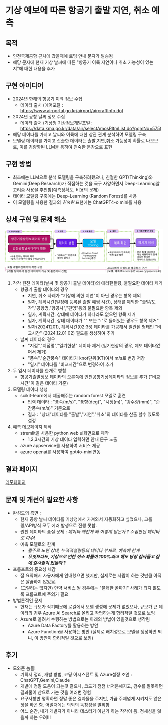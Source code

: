 


# 기상 예보에 따른 항공기 출발 지연, 취소 예측

## 목적
  * 인천국제공항 근처에 갔을때에 로밍 안내 문자가 발송됨
  * 해당 문자에 현재 기상 날씨에 따른 "항공기 이륙 지연이나 취소 가능성이 있는지"에 대한 내용을 추가

## 구현 아이디어
+ 2024년 한해의 항공기 이륙 정보 수집 
  + 데이타 출처 (에어포탈 : https://www.airportal.go.kr/airport/aircraftInfo.do)
+ 2024년 공항 날씨 정보 수집
  + 데이타 출처 (기상청 기상정보개발포털 : https://data.kma.go.kr/data/air/selectAmosRltmList.do?pgmNo=575)
+ 해당 데이타를 가지고 날씨와 이륙에 대한 상관 관계 분석하여 모델링 구축
+ 모델링 데이타를 가지고 산출한 데이타는 출발,지연,취소 가능성이 확률로 나오므로, 이를 경량화된 LLM을 통하여 친숙한 문장으로 표현

## 구현 방법
+ 최초에는 LLM으로 분석 모델링을 구축하려했으나, 친절한 GPT(Thinking)와 Gemini(Deep Research)가 직접하는 것을 극구 사양하면서 Deep-Learning알고리즘 사용을 추천함(예측정확도, 비용의 문제)
+ 데이타 모델링 구축에는 Deep-Learning (Random Forest)를 사용
+ 이 모델링을 사용한 결과의 _친숙한_ 표현에는 ChatGPT4-o mini를 사용

## 상세 구현 및 문제 해소
![개요](./images/개요.jpg)
1. 각각 원천 데이타(날씨 및 항공기 출발 데이타)의 에러핸들링, 불필요한 데이타 제거
   + 항공기 출발 데이타의 경우
     + 지연, 취소 사례가 "기상에 의한 지연"이 아닌 경우는 항목 제외 
     + 일자, 계획시간(일정에 등록된 출발 예쩡 시간), 상태를 제외한 "출발/도착","공항명,"항공사","편명"등의 불필요한 항목 제외
     + 일자, 계획시간, 상태에 데이타가 하나라도 없으면 항목 제거
     + 일자, 계획시간, 상태 데이타가 "" 또는 ":"로 들어있는 경우도 항목 제거"
     + 일자(20241201), 계획시간(02:35) 데이타를 가공해서 일관된 형태인 "비교시간" (2024.12.01 02) 필드를 생성하여 추가
   + 날씨 데이타의 경우
     + "지점","지점명","일기현상" 데이타 제거 (일기현상의 경우, 예보 데이타없어서 제거)
     + "풍속","순간풍속" 데이타가 knot단위(KT)여서 m/s로 변경 저장
     + "일시" 데이타를 "비교시간"으로 변경하여 추가 
2. 두 임시 데이타를 한개로 병합 
   + 항공기출발정보 데이타의 오른쪽에 인천공항기상데이타의 정보를 추가 ("비교시간"이 같은 데이타 기준) 
3. 모델링 데이타 생성
   + scikit-learn에서 제공해주는 random forest 모델로 훈련
     + 입력 데이타 : "풍속(m/s)", "풍향(deg)", "시정(m)", "강수량(mm)", "순간풍속(m/s)" 기준으로
     + 결과 : "상태"데이타를 "출발","지연","취소"의 데이타를 산출 할수 있도록 설정
4. 예측 데모페이지 제작
   + stremlit을 사용한 python web ui화면으로 제작
     + 1,2,3시간의 기상 데이타 입력하면 안내 문구 노출
   + azure appservice를 사용하여 서비스 제공
   + azure openai를 사용하여 gpt4o-mini연동
  
## 결과 페이지 
[데모페이지](https://appservice-mandolin-flight-delay.azurewebsites.net "데모페이지")

## 문제 및 개선이 필요한 사항
 + 완성도의 측면 : 
   + 현재 공항 날씨 데이타를 기상청에서 가져와서 자동화하고 싶었으나, 크롤링/API방식 모두 에러 발생으로 진행 못함.
   + 원천 데이타의 품질 문제 : _데이타 깨진게 왜 이렇게 많은가 ? 수집안된 데이타도 다수!_
   + 예측 모델로의 한계 
     + _활주로 노면 상태, 누적적설량등의 데이타 부재로, 예측에 한계_
     + ___무엇보다도, 기상으로 인한 취소 확률이 100%라고 해도 당장 짐싸들고 집에 갈사람이 있을까 ?___
 + 프롬프트의 중요성 체감
   + 잘 요약해서 사용자에게 안내했으면 했지만, 실제로는 사람이 하는 것만큼 아직은 깔끔하지 않았음.
   + (그럴리는 없지만) 만약 서비스 될 경우에는 "불쾌한 골짜기" 사례가 되지 않도록 프롬프트에 주의가 필요
 + 방법론적인 문제
   + 현재는 규모가 작기때문에 로컬에서 모델 생성에 문제가 없었으나, 규모가 큰 데이타의 경우 Azure AI Search로 올리고 작업하는게 합리적일 것으로 보임
   + Azure로 올려서 수행하는 방법으로는 아래의 방법이 있을것으로 생각됨
     + Azure Data Factory를 활용하는 방안
     + Azure Function을 사용하는 방안 (실제로 배치성으로 모델을 생성하면 되니, 이 방안이 합리적일 것으로 보임)
 

## 후기
- 도와준 놈들!
  - 기획서 정리, 개발 방법, 코딩 어시스턴트 및 Azure설정 조언 : ChatGPT,Gemini,Claude
  - 개발에 정말 도움이 되는것 같으나, 코드가 점점 너저분해지고, 검수를 잘못하면 결과물이 산으로 가는 것을 여러번 경험
  - 요구사항만 명확하면 정말 좋은 결과물을 주지만, 가끔 주제넘게 시키지도 않은 짓을 하곤 함. 어떨때에는 의외의 독창성을 발휘함
  - 어느 순간, 내가 개발자가 아니라 테스터가 아닌가 하는 착각이 듬. 정체성을 잃을까 하는 우려!!! 


      